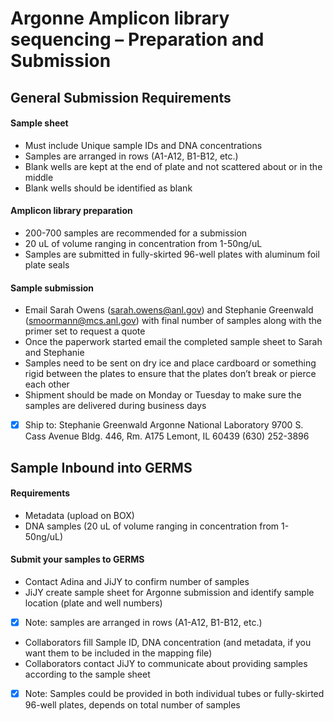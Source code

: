 # Argonne Amplicon library sequencing – Preparation and Submission

## General Submission Requirements

#### Sample sheet
*	Must include Unique sample IDs and DNA concentrations
*	Samples are arranged in rows (A1-A12, B1-B12, etc.)
*	Blank wells are kept at the end of plate and not scattered about or in the middle
*	Blank wells should be identified as blank

#### Amplicon library preparation
*	200-700 samples are recommended for a submission
*	20 uL of volume ranging in concentration from 1-50ng/uL 
*	Samples are submitted in fully-skirted 96-well plates with aluminum foil plate seals

#### Sample submission
*	Email Sarah Owens (sarah.owens@anl.gov) and Stephanie Greenwald (smoormann@mcs.anl.gov) with final number of samples along with the primer set to request a quote
*	Once the paperwork started email the completed sample sheet to Sarah and Stephanie
*	Samples need to be sent on dry ice and place cardboard or something rigid between the plates to ensure that the plates don’t break or pierce each other
*	Shipment should be made on Monday or Tuesday to make sure the samples are delivered during business days
- [x]	Ship to:
Stephanie Greenwald
Argonne National Laboratory
9700 S. Cass Avenue
Bldg. 446, Rm. A175
Lemont, IL 60439
(630) 252-3896

## Sample Inbound into GERMS

#### Requirements
*	Metadata (upload on BOX)
*	DNA samples (20 uL of volume ranging in concentration from 1-50ng/uL)

#### Submit your samples to GERMS
*	Contact Adina and JiJY to confirm number of samples
*	JiJY create sample sheet for Argonne submission and identify sample location (plate and well numbers)
- [x] Note: samples are arranged in rows (A1-A12, B1-B12, etc.)
*	Collaborators fill Sample ID, DNA concentration (and metadata, if you want them to be included in the mapping file)
*	Collaborators contact JiJY to communicate about providing samples according to the sample sheet
- [x] Note: Samples could be provided in both individual tubes or fully-skirted 96-well plates, depends on total number of samples 
